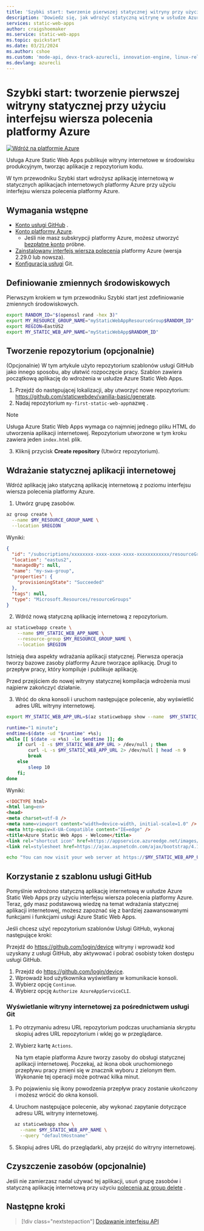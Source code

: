 ```yaml
---
title: 'Szybki start: tworzenie pierwszej statycznej witryny przy użyciu usługi Azure Static Web Apps przy użyciu interfejsu wiersza polecenia'
description: 'Dowiedz się, jak wdrożyć statyczną witrynę w usłudze Azure Static Web Apps przy użyciu interfejsu wiersza polecenia platformy Azure.'
services: static-web-apps
author: craigshoemaker
ms.service: static-web-apps
ms.topic: quickstart
ms.date: 03/21/2024
ms.author: cshoe
ms.custom: 'mode-api, devx-track-azurecli, innovation-engine, linux-related-content'
ms.devlang: azurecli
---
```


# Szybki start: tworzenie pierwszej witryny statycznej przy użyciu interfejsu wiersza polecenia platformy Azure

[![Wdróż na platformie Azure](https://aka.ms/deploytoazurebutton)](https://go.microsoft.com/fwlink/?linkid=2262845)

Usługa Azure Static Web Apps publikuje witryny internetowe w środowisku produkcyjnym, tworząc aplikacje z repozytorium kodu.

W tym przewodniku Szybki start wdrożysz aplikację internetową w statycznych aplikacjach internetowych platformy Azure przy użyciu interfejsu wiersza polecenia platformy Azure.

## Wymagania wstępne

- [Konto usługi GitHub](https://github.com) .
- [Konto platformy Azure](https://portal.azure.com).
  - Jeśli nie masz subskrypcji platformy Azure, możesz utworzyć [bezpłatne konto](https://azure.microsoft.com/free) próbne.
- [Zainstalowany interfejs wiersza polecenia](/cli/azure/install-azure-cli) platformy Azure (wersja 2.29.0 lub nowsza).
- [Konfiguracja usługi](https://www.git-scm.com/downloads) Git. 

## Definiowanie zmiennych środowiskowych

Pierwszym krokiem w tym przewodniku Szybki start jest zdefiniowanie zmiennych środowiskowych.

```bash
export RANDOM_ID="$(openssl rand -hex 3)"
export MY_RESOURCE_GROUP_NAME="myStaticWebAppResourceGroup$RANDOM_ID"
export REGION=EastUS2
export MY_STATIC_WEB_APP_NAME="myStaticWebApp$RANDOM_ID"
```

## Tworzenie repozytorium (opcjonalnie)

(Opcjonalnie) W tym artykule użyto repozytorium szablonów usługi GitHub jako innego sposobu, aby ułatwić rozpoczęcie pracy. Szablon zawiera początkową aplikację do wdrożenia w usłudze Azure Static Web Apps.

1. Przejdź do następującej lokalizacji, aby utworzyć nowe repozytorium: https://github.com/staticwebdev/vanilla-basic/generate.
2. Nadaj repozytorium `my-first-static-web-app`nazwę .

> [!NOTE]
> Usługa Azure Static Web Apps wymaga co najmniej jednego pliku HTML do utworzenia aplikacji internetowej. Repozytorium utworzone w tym kroku zawiera jeden `index.html` plik.

3. Kliknij przycisk **Create repository** (Utwórz repozytorium).

## Wdrażanie statycznej aplikacji internetowej

Wdróż aplikację jako statyczną aplikację internetową z poziomu interfejsu wiersza polecenia platformy Azure.

1. Utwórz grupę zasobów.

```bash
az group create \
  --name $MY_RESOURCE_GROUP_NAME \
  --location $REGION
```

Wyniki:
<!-- expected_similarity=0.3 -->
```json
{
  "id": "/subscriptions/xxxxxxxx-xxxx-xxxx-xxxx-xxxxxxxxxxxx/resourceGroups/my-swa-group",
  "location": "eastus2",
  "managedBy": null,
  "name": "my-swa-group",
  "properties": {
    "provisioningState": "Succeeded"
  },
  "tags": null,
  "type": "Microsoft.Resources/resourceGroups"
}
```

2. Wdróż nową statyczną aplikację internetową z repozytorium.

```bash
az staticwebapp create \
    --name $MY_STATIC_WEB_APP_NAME \
    --resource-group $MY_RESOURCE_GROUP_NAME \
    --location $REGION 
```

Istnieją dwa aspekty wdrażania aplikacji statycznej. Pierwsza operacja tworzy bazowe zasoby platformy Azure tworzące aplikację. Drugi to przepływ pracy, który kompiluje i publikuje aplikację.

Przed przejściem do nowej witryny statycznej kompilacja wdrożenia musi najpierw zakończyć działanie.

3. Wróć do okna konsoli i uruchom następujące polecenie, aby wyświetlić adres URL witryny internetowej.

```bash
export MY_STATIC_WEB_APP_URL=$(az staticwebapp show --name  $MY_STATIC_WEB_APP_NAME --resource-group $MY_RESOURCE_GROUP_NAME --query "defaultHostname" -o tsv)
```

```bash
runtime="1 minute";
endtime=$(date -ud "$runtime" +%s);
while [[ $(date -u +%s) -le $endtime ]]; do
    if curl -I -s $MY_STATIC_WEB_APP_URL > /dev/null ; then 
        curl -L -s $MY_STATIC_WEB_APP_URL 2> /dev/null | head -n 9
        break
    else 
        sleep 10
    fi;
done
```

Wyniki:
<!-- expected_similarity=0.3 -->
```HTML
<!DOCTYPE html>
<html lang=en>
<head>
<meta charset=utf-8 />
<meta name=viewport content="width=device-width, initial-scale=1.0" />
<meta http-equiv=X-UA-Compatible content="IE=edge" />
<title>Azure Static Web Apps - Welcome</title>
<link rel="shortcut icon" href=https://appservice.azureedge.net/images/static-apps/v3/favicon.svg type=image/x-icon />
<link rel=stylesheet href=https://ajax.aspnetcdn.com/ajax/bootstrap/4.1.1/css/bootstrap.min.css crossorigin=anonymous />
```

```bash
echo "You can now visit your web server at https://$MY_STATIC_WEB_APP_URL"
```

## Korzystanie z szablonu usługi GitHub

Pomyślnie wdrożono statyczną aplikację internetową w usłudze Azure Static Web Apps przy użyciu interfejsu wiersza polecenia platformy Azure. Teraz, gdy masz podstawową wiedzę na temat wdrażania statycznej aplikacji internetowej, możesz zapoznać się z bardziej zaawansowanymi funkcjami i funkcjami usługi Azure Static Web Apps.

Jeśli chcesz użyć repozytorium szablonów Usługi GitHub, wykonaj następujące kroki:

Przejdź do https://github.com/login/device witryny i wprowadź kod uzyskany z usługi GitHub, aby aktywować i pobrać osobisty token dostępu usługi GitHub.

1. Przejdź do https://github.com/login/device.
2. Wprowadź kod użytkownika wyświetlany w komunikacie konsoli.
3. Wybierz opcję `Continue`.
4. Wybierz opcję `Authorize AzureAppServiceCLI`.

### Wyświetlanie witryny internetowej za pośrednictwem usługi Git

1. Po otrzymaniu adresu URL repozytorium podczas uruchamiania skryptu skopiuj adres URL repozytorium i wklej go w przeglądarce.
2. Wybierz kartę `Actions`.

   Na tym etapie platforma Azure tworzy zasoby do obsługi statycznej aplikacji internetowej. Poczekaj, aż ikona obok uruchomionego przepływu pracy zmieni się w znacznik wyboru z zielonym tłem. Wykonanie tej operacji może potrwać kilka minut.

3. Po pojawieniu się ikony powodzenia przepływ pracy zostanie ukończony i możesz wrócić do okna konsoli.
4. Uruchom następujące polecenie, aby wykonać zapytanie dotyczące adresu URL witryny internetowej.
```bash
   az staticwebapp show \
     --name $MY_STATIC_WEB_APP_NAME \
     --query "defaultHostname"
```
5. Skopiuj adres URL do przeglądarki, aby przejść do witryny internetowej.

## Czyszczenie zasobów (opcjonalnie)

Jeśli nie zamierzasz nadal używać tej aplikacji, usuń grupę zasobów i statyczną aplikację internetową przy użyciu [polecenia az group delete](/cli/azure/group#az-group-delete) .

## Następne kroki

> [!div class="nextstepaction"]
> [Dodawanie interfejsu API](add-api.md)
